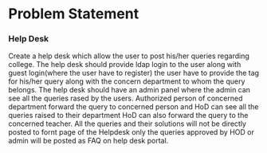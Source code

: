 # Problem Statement

### Help Desk
Create a help desk which allow the user to post his/her queries regarding college.
The help desk should provide ldap login to the user along with guest login(where the user have to register) the user have to provide the tag for his/her query along with the concern department to whom the query belongs.
The help desk should have an admin panel where the admin can see all the queries rased by the users.
Authorized person of concerned department forward the query to concerned person and HoD can see all the queries raised to their department
HoD can also forward the query to the concerned teacher.
All the queries and their solutions will not be directly posted to fornt page of the Helpdesk only the queries approved by HOD or admin will be posted as FAQ on help desk portal.


